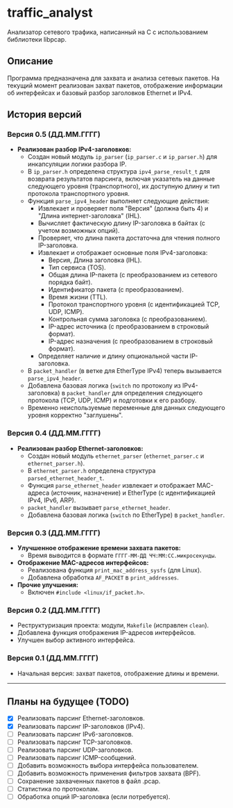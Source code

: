 # traffic_analyst

Анализатор сетевого трафика, написанный на C с использованием библиотеки libpcap.

## Описание

Программа предназначена для захвата и анализа сетевых пакетов.
На текущий момент реализован захват пакетов, отображение информации об интерфейсах и базовый разбор заголовков Ethernet и IPv4.

## История версий

### Версия 0.5 (ДД.ММ.ГГГГ)
*   **Реализован разбор IPv4-заголовков:**
    *   Создан новый модуль `ip_parser` (`ip_parser.c` и `ip_parser.h`) для инкапсуляции логики разбора IP.
    *   В `ip_parser.h` определена структура `ipv4_parse_result_t` для возврата результатов парсинга, включая указатель на данные следующего уровня (транспортного), их доступную длину и тип протокола транспортного уровня.
    *   Функция `parse_ipv4_header` выполняет следующие действия:
        *   Извлекает и проверяет поля "Версия" (должна быть 4) и "Длина интернет-заголовка" (IHL).
        *   Вычисляет фактическую длину IP-заголовка в байтах (с учетом возможных опций).
        *   Проверяет, что длина пакета достаточна для чтения полного IP-заголовка.
        *   Извлекает и отображает основные поля IPv4-заголовка:
            *   Версия, Длина заголовка (IHL).
            *   Тип сервиса (TOS).
            *   Общая длина IP-пакета (с преобразованием из сетевого порядка байт).
            *   Идентификатор пакета (с преобразованием).
            *   Время жизни (TTL).
            *   Протокол транспортного уровня (с идентификацией TCP, UDP, ICMP).
            *   Контрольная сумма заголовка (с преобразованием).
            *   IP-адрес источника (с преобразованием в строковый формат).
            *   IP-адрес назначения (с преобразованием в строковый формат).
        *   Определяет наличие и длину опциональной части IP-заголовка.
    *   В `packet_handler` (в ветке для EtherType IPv4) теперь вызывается `parse_ipv4_header`.
    *   Добавлена базовая логика (`switch` по протоколу из IPv4-заголовка) в `packet_handler` для определения следующего протокола (TCP, UDP, ICMP) и подготовки к его разбору.
    *   Временно неиспользуемые переменные для данных следующего уровня корректно "заглушены".

### Версия 0.4 (ДД.ММ.ГГГГ)
*   **Реализован разбор Ethernet-заголовков:**
    *   Создан новый модуль `ethernet_parser` (`ethernet_parser.c` и `ethernet_parser.h`).
    *   В `ethernet_parser.h` определена структура `parsed_ethernet_header_t`.
    *   Функция `parse_ethernet_header` извлекает и отображает MAC-адреса (источник, назначение) и EtherType (с идентификацией IPv4, IPv6, ARP).
    *   `packet_handler` вызывает `parse_ethernet_header`.
    *   Добавлена базовая логика (`switch` по EtherType) в `packet_handler`.

### Версия 0.3 (ДД.ММ.ГГГГ)
*   **Улучшенное отображение времени захвата пакетов:**
    *   Время выводится в формате `ГГГГ-ММ-ДД ЧЧ:ММ:СС.микросекунды`.
*   **Отображение MAC-адресов интерфейсов:**
    *   Реализована функция `print_mac_address_sysfs` (для Linux).
    *   Добавлена обработка `AF_PACKET` в `print_addresses`.
*   **Прочие улучшения:**
    *   Включен `#include <linux/if_packet.h>`.

### Версия 0.2 (ДД.ММ.ГГГГ)
*   Реструктуризация проекта: модули, `Makefile` (исправлен `clean`).
*   Добавлена функция отображения IP-адресов интерфейсов.
*   Улучшен выбор активного интерфейса.

### Версия 0.1 (ДД.ММ.ГГГГ)
*   Начальная версия: захват пакетов, отображение длины и времени.

---

## Планы на будущее (TODO)

*   [x] Реализовать парсинг Ethernet-заголовков.
*   [x] Реализовать парсинг IP-заголовков (IPv4). <!-- Отметили IPv4 как сделанный -->
*   [ ] Реализовать парсинг IPv6-заголовков. <!-- Добавили как отдельный пункт -->
*   [ ] Реализовать парсинг TCP-заголовков.
*   [ ] Реализовать парсинг UDP-заголовков.
*   [ ] Реализовать парсинг ICMP-сообщений. <!-- Добавили как отдельный пункт -->
*   [ ] Добавить возможность выбора интерфейса пользователем.
*   [ ] Добавить возможность применения фильтров захвата (BPF).
*   [ ] Сохранение захваченных пакетов в файл .pcap.
*   [ ] Статистика по протоколам.
*   [ ] Обработка опций IP-заголовка (если потребуется).
